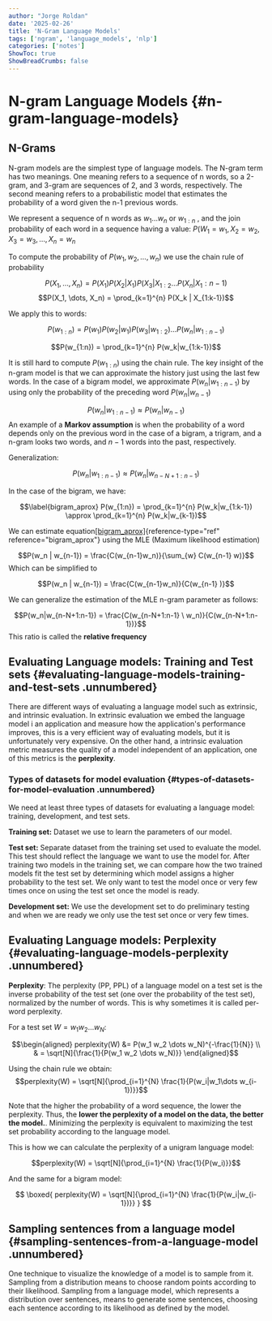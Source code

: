 ```yaml
---
author: "Jorge Roldan"
date: '2025-02-26'
title: 'N-Gram Language Models'
tags: ['ngram', 'language_models', 'nlp']
categories: ['notes']
ShowToc: true
ShowBreadCrumbs: false
---
```


# N-gram Language Models {#n-gram-language-models}

## N-Grams
N-gram models are the simplest type of language models. The N-gram term
has two meanings. One meaning refers to a sequence of n words, so a
2-gram, and 3-gram are sequences of 2, and 3 words, respectively. The
second meaning refers to a probabilistic model that estimates the
probability of a word given the n-1 previous words.

We represent a sequence of n words as $w_1 \dots w_n$ or $w_{1:n}$ , and
the join probability of each word in a sequence having a value:
$P(W_1 = w_1, X_2=w_2, X_3=w_3, \dots, X_n = w_n$

To compute the probability of $P(w_1, w_2, \dots, w_n)$ we use the chain
rule of probability

$$P(X_1, \dots, X_n) = P(X_1) P(X_2 | X_1) P(X_3 | X_{1:2} \dots P(X_n | X_1:{n-1})$$
$$P(X_1, \dots, X_n) = \prod_{k=1}^{n} P(X_k | X_{1:k-1})$$

We apply this to words:

$$P(w_{1:n}) = P(w_1) P(w_2|w_1) P(w_3|w_{1:2}) \dots P(w_n|w_{1:n-1})$$

$$P(w_{1:n}) = \prod_{k=1}^{n} P(w_k|w_{1:k-1})$$

It is still hard to compute $P(w_{1:n})$ using the chain rule. The key
insight of the n-gram model is that we can approximate the history just
using the last few words. In the case of a bigram model, we approximate
$P(w_n  | w_{1:n-1})$ by using only the probability of the preceding
word $P(w_n|w_{n-1})$

$$P(w_n|w_{1:n-1}) \approx P(w_n|w_{n-1})$$ An example of a **Markov
assumption** is when the probability of a word depends only on the
previous word in the case of a bigram, a trigram, and a n-gram looks two
words, and $n-1$ words into the past, respectively.

Generalization:

$$P(w_n|w_{1:n-1}) \approx P(w_n|w_{n-N+1:n-1})$$

In the case of the bigram, we have:

$$\label{bigram_aprox}
    P(w_{1:n}) = \prod_{k=1}^{n} P(w_k|w_{1:k-1}) \approx  \prod_{k=1}^{n} P(w_k|w_{k-1})$$

We can estimate
equation[\[bigram_aprox\]](#bigram_aprox){reference-type="ref"
reference="bigram_aprox"} using the MLE (Maximum likelihood estimation)

$$P(w_n | w_{n-1}) = \frac{C(w_{n-1}w_n)}{\sum_{w} C(w_{n-1} w)}$$ Which
can be simplified to

$$P(w_n | w_{n-1}) = \frac{C(w_{n-1}w_n)}{C(w_{n-1} )}$$

We can generalize the estimation of the MLE n-gram parameter as follows:

$$P(w_n|w_{n-N+1:n-1}) = \frac{C(w_{n-N+1:n-1} \  w_n)}{C(w_{n-N+1:n-1})}$$
This ratio is called the **relative frequency**

## Evaluating Language models: Training and Test sets {#evaluating-language-models-training-and-test-sets .unnumbered}

There are different ways of evaluating a language model such as
extrinsic, and intrinsic evaluation. In extrinsic evaluation we embed
the language model i an application and measure how the application's
performance improves, this is a very efficient way of evaluating models,
but it is unfortunately very expensive. On the other hand, a intrinsic
evaluation metric measures the quality of a model independent of an
application, one of this metrics is the **perplexity**.

### Types of datasets for model evaluation {#types-of-datasets-for-model-evaluation .unnumbered}

We need at least three types of datasets for evaluating a language
model: training, development, and test sets.

**Training set:** Dataset we use to learn the parameters of our model.

**Test set:** Separate dataset from the training set used to evaluate
the model. This test should reflect the language we want to use the
model for. After training two models in the training set, we can compare
how the two trained models fit the test set by determining which model
assigns a higher probability to the test set. We only want to test the
model once or very few times once on using the test set once the model
is ready.

**Development set:** We use the development set to do preliminary
testing and when we are ready we only use the test set once or very few
times.

## Evaluating Language models: Perplexity {#evaluating-language-models-perplexity .unnumbered}

**Perplexity**: The perplexity (PP, PPL) of a language model on a test
set is the inverse probability of the test set (one over the probability
of the test set), normalized by the number of words. This is why
sometimes it is called per-word perplexity.

For a test set $W=w_1 w_2 \dots w_N$:

$$\begin{aligned}
perplexity(W) &= P(w_1 w_2 \dots w_N)^{-\frac{1}{N}} \\ 
& = \sqrt[N]{\frac{1}{P(w_1 w_2 \dots w_N)}}
\end{aligned}$$

Using the chain rule we obtain:
$$perplexity(W) = \sqrt[N]{\prod_{i=1}^{N} \frac{1}{P(w_i|w_1\dots w_{i-1})}}$$

Note that the higher the probability of a word sequence, the lower the
perplexity. Thus, the **lower the perplexity of a model on the data, the
better the model.**. Minimizing the perplexity is equivalent to
maximizing the test set probability according to the language model.

This is how we can calculate the perplexity of a unigram language model:

$$perplexity(W) = \sqrt[N]{\prod_{i=1}^{N} \frac{1}{P(w_i)}}$$

And the same for a bigram model:

$$
\boxed{
perplexity(W) = \sqrt[N]{\prod_{i=1}^{N} \frac{1}{P(w_i|w_{i-1})}}
}
$$

## Sampling sentences from a language model {#sampling-sentences-from-a-language-model .unnumbered}

One technique to visualize the knowledge of a model is to sample from
it. Sampling from a distribution means to choose random points according
to their likelihood. Sampling from a language model, which represents a
distribution over sentences, means to generate some sentences, choosing
each sentence according to its likelihood as defined by the model.
